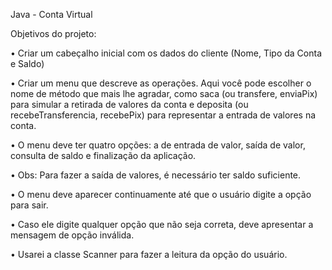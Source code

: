 Java - Conta Virtual

 Objetivos do projeto:


• Criar um cabeçalho inicial com os dados do cliente (Nome, Tipo da Conta e Saldo)


• Criar um menu que descreve as operações. Aqui você pode escolher o nome de método que mais lhe agradar, como saca (ou transfere, enviaPix) para simular a retirada de valores da conta e deposita (ou 
  recebeTransferencia, recebePix) para representar a entrada de valores na conta.

  
• O menu deve ter quatro opções: a de entrada de valor, saída de valor, consulta de saldo e finalização da aplicação.


• Obs: Para fazer a saída de valores, é necessário ter saldo suficiente.


• O menu deve aparecer continuamente até que o usuário digite a opção para sair.


• Caso ele digite qualquer opção que não seja correta, deve apresentar a mensagem de opção inválida.


• Usarei a classe Scanner para fazer a leitura da opção do usuário.
